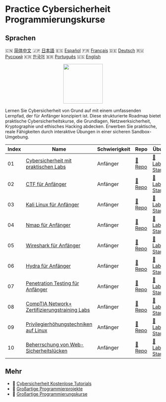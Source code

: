 # Practice Cybersicherheit Programmierungskurse

## Sprachen

🇨🇳 [简体中文](README_zh.md) 🇯🇵 [日本語](README_ja.md) 🇪🇸 [Español](README_es.md) 🇫🇷 [Français](README_fr.md) 🇩🇪 [Deutsch](README_de.md) 🇷🇺 [Русский](README_ru.md) 🇰🇷 [한국어](README_ko.md) 🇧🇷 [Português](README_pt.md) 🇺🇸 [English](README.md) 

<div align="center">
<img width="128px" src="https://file.labex.io/path/Xke24vJbuOBk.png">
</div>

Lernen Sie Cybersicherheit von Grund auf mit einem umfassenden Lernpfad, der für Anfänger konzipiert ist. Diese strukturierte Roadmap bietet praktische Cybersicherheitskurse, die Grundlagen, Netzwerksicherheit, Kryptographie und ethisches Hacking abdecken. Erwerben Sie praktische, reale Fähigkeiten durch interaktive Übungen in einer sicheren Sandbox-Umgebung.

|   Index | Name                                                                                                            | Schwierigkeit   | Repo                                                                              | Übung                                                                                    |
|---------|-----------------------------------------------------------------------------------------------------------------|-----------------|-----------------------------------------------------------------------------------|------------------------------------------------------------------------------------------|
|      01 | [Cybersicherheit mit praktischen Labs](https://labex.io/de/courses/cybersecurity-labs-for-beginners)            | Anfänger        | [🔗 Repo](https://github.com/labex-labs/cybersecurity-labs-for-beginners)         | [🚀 Labor Starten](https://labex.io/de/courses/cybersecurity-labs-for-beginners)         |
|      02 | [CTF für Anfänger](https://labex.io/de/courses/ctf-for-beginners)                                               | Anfänger        | [🔗 Repo](https://github.com/labex-labs/ctf-for-beginners)                        | [🚀 Labor Starten](https://labex.io/de/courses/ctf-for-beginners)                        |
|      03 | [Kali Linux für Anfänger](https://labex.io/de/courses/kali-linux-for-beginners)                                 | Anfänger        | [🔗 Repo](https://github.com/labex-labs/kali-linux-for-beginners)                 | [🚀 Labor Starten](https://labex.io/de/courses/kali-linux-for-beginners)                 |
|      04 | [Nmap für Anfänger](https://labex.io/de/courses/nmap-for-beginners)                                             | Anfänger        | [🔗 Repo](https://github.com/labex-labs/nmap-for-beginners)                       | [🚀 Labor Starten](https://labex.io/de/courses/nmap-for-beginners)                       |
|      05 | [Wireshark für Anfänger](https://labex.io/de/courses/wireshark-for-beginners)                                   | Anfänger        | [🔗 Repo](https://github.com/labex-labs/wireshark-for-beginners)                  | [🚀 Labor Starten](https://labex.io/de/courses/wireshark-for-beginners)                  |
|      06 | [Hydra für Anfänger](https://labex.io/de/courses/hydra-for-beginners)                                           | Anfänger        | [🔗 Repo](https://github.com/labex-labs/hydra-for-beginners)                      | [🚀 Labor Starten](https://labex.io/de/courses/hydra-for-beginners)                      |
|      07 | [Penetration Testing für Anfänger](https://labex.io/de/courses/penetration-testing-for-beginners)               | Anfänger        | [🔗 Repo](https://github.com/labex-labs/penetration-testing-for-beginners)        | [🚀 Labor Starten](https://labex.io/de/courses/penetration-testing-for-beginners)        |
|      08 | [CompTIA Network+ Zertifizierungstraining Labs](https://labex.io/de/courses/comptia-network-plus-training-labs) | Anfänger        | [🔗 Repo](https://github.com/labex-labs/comptia-network-plus-training-labs)       | [🚀 Labor Starten](https://labex.io/de/courses/comptia-network-plus-training-labs)       |
|      09 | [Privilegierhöhungstechniken auf Linux](https://labex.io/de/courses/privilege-escalation-techniques-on-linux)   | Anfänger        | [🔗 Repo](https://github.com/labex-labs/privilege-escalation-techniques-on-linux) | [🚀 Labor Starten](https://labex.io/de/courses/privilege-escalation-techniques-on-linux) |
|      10 | [Beherrschung von Web-Sicherheitslücken](https://labex.io/de/courses/web-vulnerability-mastery)                 | Anfänger        | [🔗 Repo](https://github.com/labex-labs/web-vulnerability-mastery)                | [🚀 Labor Starten](https://labex.io/de/courses/web-vulnerability-mastery)                |

## Mehr

- 🔗 [Cybersicherheit Kostenlose Tutorials](https://github.com/labex-labs/cybersecurity-free-tutorials)
- 🔗 [Großartige Programmierprojekte](https://github.com/labex-labs/awesome-programming-projects)
- 🔗 [Großartige Programmierungskurse](https://github.com/labex-labs/awesome-programming-courses)

